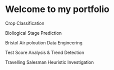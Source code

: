 # Welcome to my portfolio


Crop Classification

Bioliogical Stage Prediction

Bristol Air poloution Data Engineering

Test Score Analysis & Trend Detection

Travelling Salesman Heuristic Investigation

